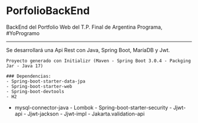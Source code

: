 # PorfolioBackEnd
BackEnd del Portfolio Web del T.P. Final de Argentina Programa, #YoProgramo
***

Se desarrollará una  Api Rest con Java, Spring Boot,  MaríaDB y Jwt.

	Proyecto generado con Initializr (Maven - Spring Boot 3.0.4 - Packging Jar - Java 17)

	### Dependencias:
	- Spring-boot-starter-data-jpa
	- Spring-boot-starter-web
	- Spring-boot-devtools
	- H2
   - mysql-connector-java
	- Lombok
	- Spring-boot-starter-security
	- Jjwt-api
	- Jjwt-jackson
	- Jjwt-impl
	- Jakarta.validation-api
